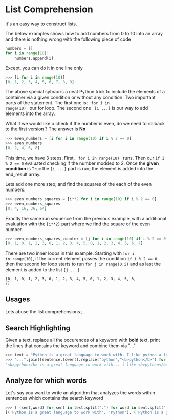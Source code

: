 List Comprehension
=======================

It's an easy way to construct lists.

The below examples shows how to add numbers from 0 to 10 into an array and there is nothing wrong with the following piece of code

```python
numbers = []
for i in range(10):
	numbers.append(i)
```

Except, you can do it in one line only

```python
>>> [i for i in range(10)]
[0, 1, 2, 3, 4, 5, 6, 7, 8, 9]
```

The above special sytnax is a neat Python trick to include the elements of a container via a given condition or without any condition. Two important parts of the statement. The first one is;  <code> for i in range(10) </code> our for loop. The second one <code> [i ...]</code> is our way to add elements into the array. 

What if we would like o check if the number is even, do we need to rollback to the first version ? The answer is **No**

```python
>>> even_numbers = [i for i in range(10) if i % 2 == 0]
>>> even_numbers
[0, 2, 4, 6, 8]
```

This time, we have 3 steps. First, <code> for i in range(10) </code> runs. Then our <code>if i % 2 == 0</code> evaluated checking if the number modded to 2. Once the **given condition** is <code>True</code> the <code>[i ...]</code> part is run; the element is added into the end_result array.

Lets add one more step, and find the squares of the each of the even numbers.

```python
>>> even_numbers_squares = [i**2 for i in range(10) if i % 2 == 0]
>>> even_numbers_squares
[0, 4, 16, 36, 64] 
```

Exactly the same run sequence from the previous example, with a additional evaluation with the <code>[i**2]</code> part where we find the square of the even number.

```python
>>> even_numbers_squares_counter = [j for i in range(10) if i % 2 == 0 for j in range(0,i) ]
[0, 1, 0, 1, 2, 3, 0, 1, 2, 3, 4, 5, 0, 1, 2, 3, 4, 5, 6, 7]
```

There are two inner loops in this example. Starting with <code>for i in range(10)</code>, if the current element passes the condition <code>if i % 2 == 0</code> then the second for loop starts to run <code>for j in range(0,i)</code> and as last the element is added to the list <code>[j ...]</code>

<code>[0, 1, 0, 1, 2, 3, 0, 1, 2, 3, 4, 5, 0, 1, 2, 3, 4, 5, 6, 7]</code>

## Usages


Lets abuse the list comprehensions ; 

## Search Highlighting

Given a text, replace all the occurences of a keyword with **bold** text, print the lines that contains the keyword and combine them via "..."

```python
>>> text = "Python is a great language to work with. I like python a lot. The reasons are obvious; its simple and elegant. Great to read"
>>> "...".join([sentence.lower().replace("python","<b>python</b>") for sentence in text.split(".") for word in sentence.split(" ") if 'python' in word.lower() ])
'<b>python</b> is a great language to work with... i like <b>python</b> a lot'
```

## Analyze for which words

Let's say you want to write an algorithm that analyzes the words within sentences which contains the search keyword	

```python
>>> [ (sent,word) for sent in text.split(".") for word in sent.split(" ") if len(word)> 2 and 'Python' in sent]
[('Python is a great language to work with', 'Python'), ('Python is a great language to work with', 'great'), ('Python is a great language to work with', 'language'), ('Python is a great language to work with', 'work'), ('Python is a great language to work with', 'with')]
```








